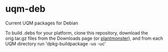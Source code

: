 uqm-deb
=======

Current UQM packages for Debian

To build .debs for your platform, clone this repository, download the orig.tar.gz files from the Downloads page (or [plantmonster](http://plantmonster.net/~oldlaptop/uqm-packages/deb/)), and from each UQM directory run 'dpkg-buildpackage -us -uc'

